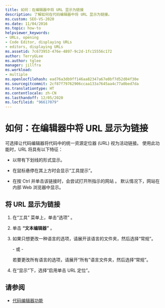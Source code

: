 ```yaml
---
title: 如何：在编辑器中将 URL 显示为链接
description: 了解如何在代码编辑器中将 URL 显示为链接。
ms.custom: SEO-VS-2020
ms.date: 11/04/2016
ms.topic: how-to
helpviewer_keywords:
- URLs, opening
- Code Editor, displaying URLs
- editors, displaying URLs
ms.assetid: 7c673953-476e-4897-9c2d-1fc15556c172
author: TerryGLee
ms.author: tglee
manager: jillfra
ms.workload:
- multiple
ms.openlocfilehash: ead76a3db9ff146aa82347a67e0bf7d52d04f30e
ms.sourcegitcommit: 2cf87f79762906ccaa133a7645aa4c77a0bed7da
ms.translationtype: HT
ms.contentlocale: zh-CN
ms.lasthandoff: 12/05/2020
ms.locfileid: "96617079"
---
```

# <a name="how-to-display-urls-as-links-in-the-editor"></a>如何：在编辑器中将 URL 显示为链接

可选择让代码编辑器将代码中的统一资源定位器 (URL) 视为活动链接。 使用此功能时，URL 将具有以下特征：

- 以带有下划线的形式显示。

- 在鼠标悬停在其上方时会显示“工具提示”。

- 在按 Ctrl 并单击该链接时，会尝试打开所指示的网站 。 默认情况下，网站在内部 Web 浏览器中显示。

## <a name="display-urls-as-links"></a>将 URL 显示为链接

1. 在“工具”  菜单上，单击“选项” 。

2. 单击 **“文本编辑器”** 。

3. 如果只想更改一种语言的选项，请展开该语言的文件夹，然后选择“常规”。

     \- 或 -

     若要更改所有语言的选项，请展开“所有”语言文件夹，然后选择“常规”。

4. 在“显示”下，选择“启用单击 URL 定位”。

## <a name="see-also"></a>请参阅

- [代码编辑器功能](../../ide/writing-code-in-the-code-and-text-editor.md)
